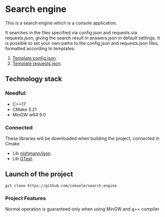 # Search engine

This is a search engine which is a console application.

It searches in the files specified via config.json and requests via requests.json,
giving the search result in answers.json in default settings. It is possible to
set your own paths to the config.json and requests.json files, formatted according
to templates:
1) [Template config.json](https://github.com/cokoole/search_engine/blob/main/config.json).
2) [Template requests.json](https://github.com/cokoole/search_engine/blob/main/requests.json).

## Technology stack

### Needful:

* C++17
* CMake 3.21
* MinGW w64 9.0

### Connected
These libraries will be downloaded when building the project, connected in Cmake

* Lib [nlohmann/json](https://github.com/nlohmann/json).
* Lib [GTest](https://github.com/google/googletest).

## Launch of the project

```
git clone https://github.com/cokoole/search_engine
```

### Project Features

Normal operation is guaranteed only when using MinGW and g++ compiler